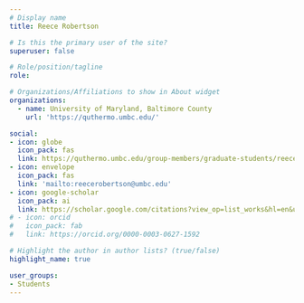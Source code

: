 ```yaml
---
# Display name
title: Reece Robertson

# Is this the primary user of the site?
superuser: false

# Role/position/tagline
role: 

# Organizations/Affiliations to show in About widget
organizations:
  - name: University of Maryland, Baltimore County
    url: 'https://quthermo.umbc.edu/'

social:
- icon: globe
  icon_pack: fas
  link: https://quthermo.umbc.edu/group-members/graduate-students/reece-robertson/
- icon: envelope
  icon_pack: fas
  link: 'mailto:reecerobertson@umbc.edu'
- icon: google-scholar
  icon_pack: ai
  link: https://scholar.google.com/citations?view_op=list_works&hl=en&user=4UlaEH8AAAAJ
# - icon: orcid
#   icon_pack: fab
#   link: https://orcid.org/0000-0003-0627-1592

# Highlight the author in author lists? (true/false)
highlight_name: true

user_groups:
- Students
---
```

